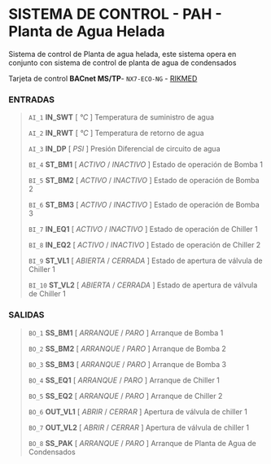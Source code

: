 # SISTEMA DE CONTROL - PAH - Planta de Agua Helada

Sistema de control de Planta de agua helada, este sistema opera en conjunto con sistema de control de planta de agua de condensados

Tarjeta de control **BACnet MS/TP**- `NX7-ECO-NG` - [RIKMED](www.rikmed.com)

### ENTRADAS

> `AI_1`		**IN_SWT**		[ *°C* ]				    Temperatura de suministro de agua
>
> `AI_2`		**IN_RWT**		[ *°C* ]				    Temperatura de retorno de agua
>
> `AI_3`		**IN_DP**		[ *PSI* ]				    Presión Diferencial de circuito de agua 
>
> `BI_4`		**ST_BM1**		[ *ACTIVO* / *INACTIVO* ]	Estado de operación de Bomba 1
>
> `BI_5`		**ST_BM2**		[ *ACTIVO* / *INACTIVO* ]	Estado de operación de Bomba 2
>
> `BI_6`		**ST_BM3**		[ *ACTIVO* / *INACTIVO* ]	Estado de operación de Bomba 3
>
> `BI_7`		**IN_EQ1**		[ *ACTIVO* / *INACTIVO* ]	Estado de operación de Chiller 1
>
> `BI_8`		**IN_EQ2**		[ *ACTIVO* / *INACTIVO* ]	Estado de operación de Chiller 2
>
> `BI_9`		**ST_VL1**		[ *ABIERTA* / *CERRADA* ]	Estado de apertura de válvula de Chiller 1
>
> `BI_10`		**ST_VL2**		[ *ABIERTA* / *CERRADA* ]	Estado de apertura de válvula de Chiller 1

### SALIDAS

> `BO_1`		**SS_BM1**		[ *ARRANQUE* / *PARO* ]		Arranque de Bomba 1
>
> `BO_2`		**SS_BM2**		[ *ARRANQUE* / *PARO* ]		Arranque de Bomba 2
>
> `BO_3`		**SS_BM3**		[ *ARRANQUE* / *PARO* ]		Arranque de Bomba 3
>
> `BO_4`		**SS_EQ1**		[ *ARRANQUE* / *PARO* ]		Arranque de Chiller 1
>
> `BO_5`		**SS_EQ2**		[ *ARRANQUE* / *PARO* ]		Arranque de Chiller 2
>
> `BO_6`		**OUT_VL1**		[ *ABRIR* / *CERRAR* ]		Apertura de válvula de chiller 1
>
> `BO_7`		**OUT_VL2**		[ *ABRIR* / *CERRAR* ]		Apertura de válvula de chiller 1
>
> `BO_8`		**SS_PAK**		[ *ARRANQUE* / *PARO* ]		Arranque de Planta de Agua de Condensados
